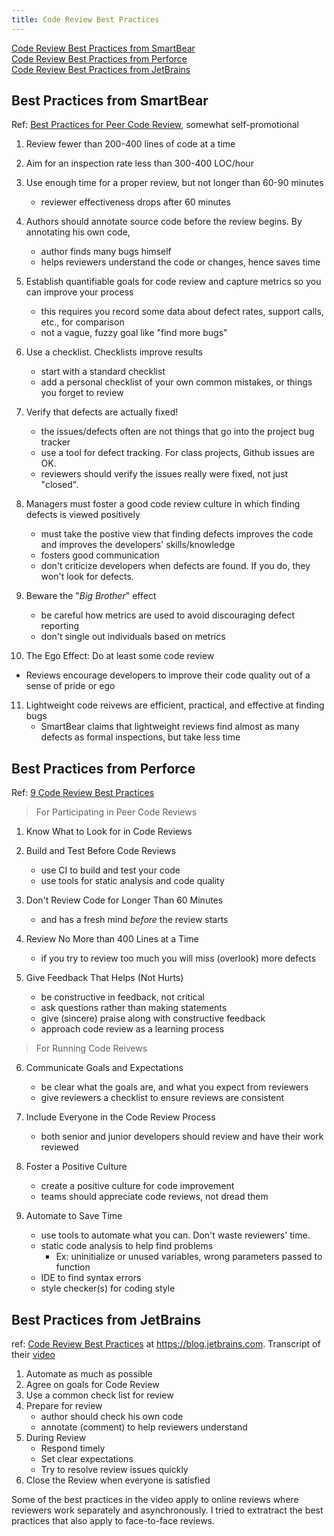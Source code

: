 ```yaml
---
title: Code Review Best Practices
---
```


[Code Review Best Practices from SmartBear](best-practices-from-smartbear)    
[Code Review Best Practices from Perforce](best-practices-from-perforce)    
[Code Review Best Practices from JetBrains](best-practices-from-jetbrains)    


## Best Practices from SmartBear

Ref: [Best Practices for Peer Code Review](https://www.kessler.de/prd/smartbear/BestPracticesForPeerCodeReview.pdf), somewhat self-promotional

1. Review fewer than 200-400 lines of code at a time

2. Aim for an inspection rate less than 300-400 LOC/hour

3. Use enough time for a proper review, but not longer than 60-90 minutes
    - reviewer effectiveness drops after 60 minutes

4. Authors should annotate source code before the review begins.
   By annotating his own code, 
   - author finds many bugs himself
   - helps reviewers understand the code or changes, hence saves time

5. Establish quantifiable goals for code review and capture metrics so you can improve your process
   - this requires you record some data about defect rates, support calls, etc., for comparison
   - not a vague, fuzzy goal like "find more bugs"

6. Use a checklist.  Checklists improve results
   - start with a standard checklist
   - add a personal checklist of your own common mistakes, or things you forget to review

7. Verify that defects are actually fixed!
   - the issues/defects often are not things that go into the project bug tracker
   - use a tool for defect tracking.  For class projects, Github issues are OK.
   - reviewers should verify the issues really were fixed, not just "closed".

8. Managers must foster a good code review culture in which finding defects is viewed positively
   - must take the postive view that finding defects improves the code and improves the developers' skills/knowledge
   - fosters good communication
   - don't criticize developers when defects are found. If you do, they won't look for defects.

9. Beware the "*Big Brother*" effect
   - be careful how metrics are used to avoid discouraging defect reporting
   - don't single out individuals based on metrics

10. The Ego Effect: Do at least some code review
   - Reviews encourage developers to improve their code quality out of a sense of pride or ego

11. Lightweight code reivews are efficient, practical, and effective at finding bugs
    - SmartBear claims that lightweight reviews find almost as many defects as formal inspections, but take less time

## Best Practices from Perforce

Ref: [9 Code Review Best Practices](https://www.perforce.com/blog/qac/9-code-review-best-practices)

> For Participating in Peer Code Reviews

1. Know What to Look for in Code Reviews

2. Build and Test Before Code Reviews
   - use CI to build and test your code
   - use tools for static analysis and code quality

3. Don't Review Code for Longer Than 60 Minutes
   - and has a fresh mind *before* the review starts

4. Review No More than 400 Lines at a Time
   - if you try to review too much you will miss (overlook) more defects

5. Give Feedback That Helps (Not Hurts)
   - be constructive in feedback, not critical
   - ask questions rather than making statements
   - give (sincere) praise along with constructive feedback
   - approach code review as a learning process

> For Running Code Reivews

6. Communicate Goals and Expectations
   - be clear what the goals are, and what you expect from reviewers
   - give reviewers a checklist to ensure reviews are consistent

7. Include Everyone in the Code Review Process
   - both senior and junior developers should review and have their work reviewed

8. Foster a Positive Culture
   - create a positive culture for code improvement
   - teams should appreciate code reviews, not dread them

9. Automate to Save Time
   - use tools to automate what you can. Don't waste reviewers' time.
   - static code analysis to help find problems
       * Ex: uninitialize or unused variables, wrong parameters passed to function
   - IDE to find syntax errors
   - style checker(s) for coding style

## Best Practices from JetBrains

ref: [Code Review Best Practices](https://blog.jetbrains.com/upsource/2018/08/30/code-review-best-practices/) at https://blog.jetbrains.com. Transcript of their [video](https://youtu.be/EjwD7Pi7J_0)

1. Automate as much as possible
2. Agree on goals for Code Review
3. Use a common check list for review
4. Prepare for review
    * author should check his own code
    * annotate (comment) to help reviewers understand
5. During Review
    * Respond timely
    * Set clear expectations
    * Try to resolve review issues quickly
6. Close the Review when everyone is satisfied

Some of the best practices in the video apply to online reviews where reviewers work separately and asynchronously.  I tried to extratract the best practices that also apply to face-to-face reviews.
